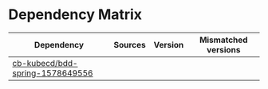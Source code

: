 # Dependency Matrix

Dependency | Sources | Version | Mismatched versions
---------- | ------- | ------- | -------------------
[cb-kubecd/bdd-spring-1578649556](https://github.com/cb-kubecd/bdd-spring-1578649556.git) |  | []() | 

